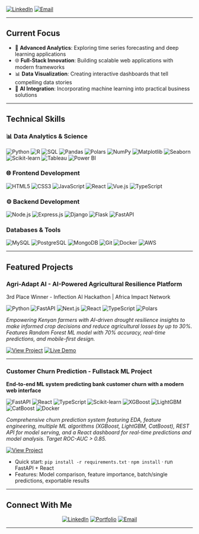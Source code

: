 
  
  [![LinkedIn](https://img.shields.io/badge/LinkedIn-Christopher%20Okech-blue?style=for-the-badge&logo=linkedin&logoColor=white)](https://www.linkedin.com/in/christopher-okech-23a560225/)
  [![Email](https://img.shields.io/badge/Email-okechobonyo@gmail.com-red?style=for-the-badge&logo=gmail&logoColor=white)](mailto:okechobonyo@gmail.com)
</div>

---

## Current Focus

- 🔬 **Advanced Analytics**: Exploring time series forecasting and deep learning applications
- 🌐 **Full-Stack Innovation**: Building scalable web applications with modern frameworks
- 📊 **Data Visualization**: Creating interactive dashboards that tell compelling data stories
- 🤖 **AI Integration**: Incorporating machine learning into practical business solutions


---

## Technical Skills

### 📊 Data Analytics & Science
![Python](https://img.shields.io/badge/Python-3776AB?style=for-the-badge&logo=python&logoColor=white)
![R](https://img.shields.io/badge/R-276DC3?style=for-the-badge&logo=r&logoColor=white)
![SQL](https://img.shields.io/badge/SQL-336791?style=for-the-badge&logo=postgresql&logoColor=white)
![Pandas](https://img.shields.io/badge/Pandas-150458?style=for-the-badge&logo=pandas&logoColor=white)
![Polars](https://img.shields.io/badge/Polars-CD792C?style=for-the-badge&logo=polars&logoColor=white)
![NumPy](https://img.shields.io/badge/NumPy-013243?style=for-the-badge&logo=numpy&logoColor=white)
![Matplotlib](https://img.shields.io/badge/Matplotlib-11557c?style=for-the-badge&logo=matplotlib&logoColor=white)
![Seaborn](https://img.shields.io/badge/Seaborn-3776AB?style=for-the-badge&logo=python&logoColor=white)
![Scikit-learn](https://img.shields.io/badge/scikit--learn-F7931E?style=for-the-badge&logo=scikit-learn&logoColor=white)
![Tableau](https://img.shields.io/badge/Tableau-1F4E79?style=for-the-badge&logo=tableau&logoColor=white)
![Power BI](https://img.shields.io/badge/Power%20BI-F2C811?style=for-the-badge&logo=powerbi&logoColor=black)

### 🌐 Frontend Development
![HTML5](https://img.shields.io/badge/HTML5-E34F26?style=for-the-badge&logo=html5&logoColor=white)
![CSS3](https://img.shields.io/badge/CSS3-1572B6?style=for-the-badge&logo=css3&logoColor=white)
![JavaScript](https://img.shields.io/badge/JavaScript-F7DF1E?style=for-the-badge&logo=javascript&logoColor=black)
![React](https://img.shields.io/badge/React-61DAFB?style=for-the-badge&logo=react&logoColor=black)
![Vue.js](https://img.shields.io/badge/Vue.js-4FC08D?style=for-the-badge&logo=vue.js&logoColor=white)
![TypeScript](https://img.shields.io/badge/TypeScript-007ACC?style=for-the-badge&logo=typescript&logoColor=white)

### ⚙️ Backend Development
![Node.js](https://img.shields.io/badge/Node.js-43853D?style=for-the-badge&logo=node.js&logoColor=white)
![Express.js](https://img.shields.io/badge/Express.js-404D59?style=for-the-badge&logo=express&logoColor=white)
![Django](https://img.shields.io/badge/Django-092E20?style=for-the-badge&logo=django&logoColor=white)
![Flask](https://img.shields.io/badge/Flask-000000?style=for-the-badge&logo=flask&logoColor=white)
![FastAPI](https://img.shields.io/badge/FastAPI-009688?style=for-the-badge&logo=fastapi&logoColor=white)

###  Databases & Tools
![MySQL](https://img.shields.io/badge/MySQL-4479A1?style=for-the-badge&logo=mysql&logoColor=white)
![PostgreSQL](https://img.shields.io/badge/PostgreSQL-316192?style=for-the-badge&logo=postgresql&logoColor=white)
![MongoDB](https://img.shields.io/badge/MongoDB-4EA94B?style=for-the-badge&logo=mongodb&logoColor=white)
![Git](https://img.shields.io/badge/Git-F05032?style=for-the-badge&logo=git&logoColor=white)
![Docker](https://img.shields.io/badge/Docker-2496ED?style=for-the-badge&logo=docker&logoColor=white)
![AWS](https://img.shields.io/badge/AWS-232F3E?style=for-the-badge&logo=amazon-aws&logoColor=white)

---

## Featured Projects

###  Agri-Adapt AI - AI-Powered Agricultural Resilience Platform
3rd Place Winner - Inflection AI Hackathon | Africa Impact Network

![Python](https://img.shields.io/badge/Python-3776AB?style=flat&logo=python&logoColor=white)
![FastAPI](https://img.shields.io/badge/FastAPI-009688?style=flat&logo=fastapi&logoColor=white)
![Next.js](https://img.shields.io/badge/Next.js-000000?style=flat&logo=next.js&logoColor=white)
![React](https://img.shields.io/badge/React-61DAFB?style=flat&logo=react&logoColor=black)
![TypeScript](https://img.shields.io/badge/TypeScript-007ACC?style=flat&logo=typescript&logoColor=white)
![Polars](https://img.shields.io/badge/Polars-CD792C?style=flat&logo=polars&logoColor=white)

*Empowering Kenyan farmers with AI-driven drought resilience insights to make informed crop decisions and reduce agricultural losses by up to 30%. Features Random Forest ML model with 70% accuracy, real-time predictions, and mobile-first design.*

[![View Project](https://img.shields.io/badge/View%20Project-GitHub-black?style=for-the-badge&logo=github)](https://github.com/InflectionAIHackathon/Inflection-AI-Hackathon)
[![Live Demo](https://img.shields.io/badge/Live%20Demo-4CAF50?style=for-the-badge&logo=vercel&logoColor=white)](https://agri-adapt-ai.vercel.app)

---

### Customer Churn Prediction - Fullstack ML Project
**End-to-end ML system predicting bank customer churn with a modern web interface**

![FastAPI](https://img.shields.io/badge/FastAPI-009688?style=flat&logo=fastapi&logoColor=white)
![React](https://img.shields.io/badge/React-61DAFB?style=flat&logo=react&logoColor=black)
![TypeScript](https://img.shields.io/badge/TypeScript-007ACC?style=flat&logo=typescript&logoColor=white)
![Scikit-learn](https://img.shields.io/badge/scikit--learn-F7931E?style=flat&logo=scikit-learn&logoColor=white)
![XGBoost](https://img.shields.io/badge/XGBoost-EB5F0C?style=flat&logo=xgboost&logoColor=white)
![LightGBM](https://img.shields.io/badge/LightGBM-3BAA2A?style=flat&logo=leaflet&logoColor=white)
![CatBoost](https://img.shields.io/badge/CatBoost-FFCC00?style=flat&logo=apache-spark&logoColor=black)
![Docker](https://img.shields.io/badge/Docker-2496ED?style=flat&logo=docker&logoColor=white)

*Comprehensive churn prediction system featuring EDA, feature engineering, multiple ML algorithms (XGBoost, LightGBM, CatBoost), REST API for model serving, and a React dashboard for real-time predictions and model analysis. Target ROC-AUC > 0.85.*

[![View Project](https://img.shields.io/badge/View%20Project-GitHub-black?style=for-the-badge&logo=github)](https://github.com/okech-glitch/customer-churn-prediction)

- Quick start: `pip install -r requirements.txt` · `npm install` · run FastAPI + React
- Features: Model comparison, feature importance, batch/single predictions, exportable results
---



## Connect With Me

<div align="center">
  
  [![LinkedIn](https://img.shields.io/badge/LinkedIn-Christopher%20Okech-0077B5?style=for-the-badge&logo=linkedin&logoColor=white)](https://www.linkedin.com/in/christopher-okech-23a560225/)
  [![Portfolio](https://img.shields.io/badge/Portfolio-christopherokech.dev-FF5722?style=for-the-badge&logo=google-chrome&logoColor=white)](https://christopherokech.dev)
  [![Email](https://img.shields.io/badge/Email-okechobonyo@gmail.com-D14836?style=for-the-badge&logo=gmail&logoColor=white)](mailto:okechobonyo@gmail.com)
  
</div>

---



<div align="center">
  
  
  
  
  
